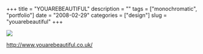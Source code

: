 +++
title = "YOUAREBEAUTIFUL"
description = ""
tags = ["monochromatic", "portfolio"]
date = "2008-02-29"
categories = ["design"]
slug = "youarebeautiful"
+++


 

  <div id="screens-thumbs" class="clearfix">
    <div class="txt-center" id="design-submission"><a href="http://www.youarebeautiful.co.uk/"><img id='bluga-thumbnail-864' class='bluga-thumbnail large' src='/media/bluga/
wt47f27912e2f2b_0.jpg'/></a></div>  
  </div>   
<p><a href="http://www.youarebeautiful.co.uk/">http://www.youarebeautiful.co.uk/</a></p>




